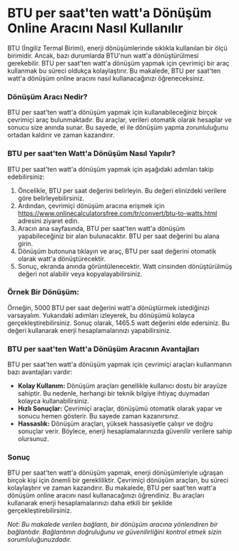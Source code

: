 BTU per saat'ten watt'a Dönüşüm Online Aracını Nasıl Kullanılır
===============================================================

BTU (İngiliz Termal Birimi), enerji dönüşümlerinde sıklıkla kullanılan bir ölçü birimidir. Ancak, bazı durumlarda BTU'nun watt'a dönüştürülmesi gerekebilir. BTU per saat'ten watt'a dönüşüm yapmak için çevrimiçi bir araç kullanmak bu süreci oldukça kolaylaştırır. Bu makalede, BTU per saat'ten watt'a dönüşüm online aracını nasıl kullanacağınızı öğreneceksiniz.

### Dönüşüm Aracı Nedir?

BTU per saat'ten watt'a dönüşüm yapmak için kullanabileceğiniz birçok çevrimiçi araç bulunmaktadır. Bu araçlar, verileri otomatik olarak hesaplar ve sonucu size anında sunar. Bu sayede, el ile dönüşüm yapma zorunluluğunu ortadan kaldırır ve zaman kazandırır.

### BTU per saat'ten Watt'a Dönüşüm Nasıl Yapılır?

BTU per saat'ten watt'a dönüşüm yapmak için aşağıdaki adımları takip edebilirsiniz:

1. Öncelikle, BTU per saat değerini belirleyin. Bu değeri elinizdeki verilere göre belirleyebilirsiniz.
2. Ardından, çevrimiçi dönüşüm aracına erişmek için <https://www.onlinecalculatorsfree.com/tr/convert/btu-to-watts.html> adresini ziyaret edin.
3. Aracın ana sayfasında, BTU per saat'ten watt'a dönüşüm yapabileceğiniz bir alan bulunacaktır. BTU per saat değerini bu alana girin.
4. Dönüşüm butonuna tıklayın ve araç, BTU per saat değerini otomatik olarak watt'a dönüştürecektir.
5. Sonuç, ekranda anında görüntülenecektir. Watt cinsinden dönüştürülmüş değeri not alabilir veya kopyalayabilirsiniz.

### Örnek Bir Dönüşüm:

Örneğin, 5000 BTU per saat değerini watt'a dönüştürmek istediğinizi varsayalım. Yukarıdaki adımları izleyerek, bu dönüşümü kolayca gerçekleştirebilirsiniz. Sonuç olarak, 1465.5 watt değerini elde edersiniz. Bu değeri kullanarak enerji hesaplamalarınızı yapabilirsiniz.

### BTU per saat'ten Watt'a Dönüşüm Aracının Avantajları

BTU per saat'ten watt'a dönüşüm yapmak için çevrimiçi araçları kullanmanın bazı avantajları vardır:

- **Kolay Kullanım:** Dönüşüm araçları genellikle kullanıcı dostu bir arayüze sahiptir. Bu nedenle, herhangi bir teknik bilgiye ihtiyaç duymadan kolayca kullanabilirsiniz.
- **Hızlı Sonuçlar:** Çevrimiçi araçlar, dönüşümü otomatik olarak yapar ve sonucu hemen gösterir. Bu sayede zaman kazanırsınız.
- **Hassaslık:** Dönüşüm araçları, yüksek hassasiyetle çalışır ve doğru sonuçlar verir. Böylece, enerji hesaplamalarınızda güvenilir verilere sahip olursunuz.

### Sonuç

BTU per saat'ten watt'a dönüşüm yapmak, enerji dönüşümleriyle uğraşan birçok kişi için önemli bir gerekliliktir. Çevrimiçi dönüşüm araçları, bu süreci kolaylaştırır ve zaman kazandırır. Bu makalede, BTU per saat'ten watt'a dönüşüm online aracını nasıl kullanacağınızı öğrendiniz. Bu araçları kullanarak enerji hesaplamalarınızı daha etkili bir şekilde gerçekleştirebilirsiniz.

*Not: Bu makalede verilen bağlantı, bir dönüşüm aracına yönlendiren bir bağlantıdır. Bağlantının doğruluğunu ve güvenilirliğini kontrol etmek sizin sorumluluğunuzdadır.*